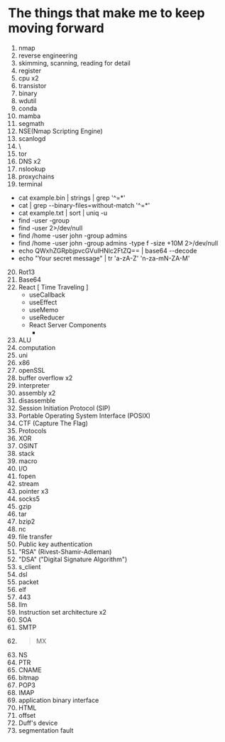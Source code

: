 # The things that make me to keep moving forward

1. nmap
2. reverse engineering
3. skimming, scanning, reading for detail
4. register
5. cpu  x2
6. transistor
7. binary
8. wdutil
9. conda
10. mamba
11. segmath
12. NSE(Nmap Scripting Engine)
13. scanlogd
14. \
15. tor
16. DNS  x2
17. nslookup
18. proxychains
19. terminal
  - cat example.bin | strings | grep '^=*'
  - cat <file> | grep --binary-files=without-match '^=*'
  - cat example.txt | sort | uniq -u
  - find <directory> -user <username> -group <groupname>
  - find <directory> -user <username> 2>/dev/null
  - find /home -user john -group admins
  - find /home -user john -group admins -type f -size +10M 2>/dev/null
  - echo QWxhZGRpbjpvcGVuIHNlc2FtZQ== | base64 --decode
  - echo "Your secret message" | tr 'a-zA-Z' 'n-za-mN-ZA-M'
20. Rot13
21. Base64
22. React [ Time Traveling ]
    - useCallback
    - useEffect
    - useMemo
    - useReducer
    - React Server Components
      - <Suspense>
23. ALU
24. computation
25. uni
26. x86
27. openSSL 
28. buffer overflow x2
29. interpreter
30. assembly  x2
31. disassemble
32. Session Initiation Protocol (SIP)
33. Portable Operating System Interface (POSIX)
34. CTF (Capture The Flag)
35. Protocols
36. XOR
37. OSINT
38. stack
39. macro
40. I/O
41. fopen
42. stream
43. pointer x3
44. socks5
45. gzip
46. tar
47. bzip2
48. nc
49. file transfer
50. Public key authentication
51. "RSA" (Rivest-Shamir-Adleman)
52. "DSA" ("Digital Signature Algorithm")
53. s_client
54. dsl
55. packet
56. elf
57. 443
58. llm
59. Instruction set architecture  x2
60. SOA
61. SMTP
62. > MX
63. NS
64. PTR
65. CNAME
66. bitmap
67. POP3
68. IMAP
69. application binary interface
70. HTML
71. offset
72. Duff's device
73. segmentation fault

